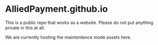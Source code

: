 # AlliedPayment.github.io

This is a public repo that works as a website. Please do not put anything private in this at all.

We are currently hosting the maintentence mode assets here.
